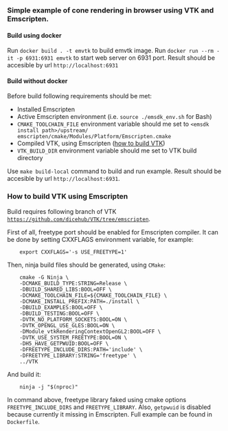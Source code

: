 ### Simple example of cone rendering in browser using VTK and Emscripten.

#### Build using docker

Run ```docker build . -t emvtk``` to build emvtk image. Run ```docker run --rm -it -p 6931:6931 emvtk``` to start web server on 6931 port. Result should be accesible by url ```http://localhost:6931```

#### Build without docker

Before build following requirements should be met:

- Installed Emscripten
- Active Emscripten environment (i.e. ```source ./emsdk_env.sh``` for Bash)
- ```CMAKE_TOOLCHAIN_FILE``` environment variable should me set to ```<emsdk install path>/upstream/    emscripten/cmake/Modules/Platform/Emscripten.cmake```
- Compiled VTK, using Emscripten ([how to build VTK](#how-to-build-vtk-using-emscripten))
- ```VTK_BUILD_DIR``` environment variable should me set to VTK build directory

Use ```make build-local``` command to build and run example. Result should be accesible by url ```http://localhost:6931```.

### How to build VTK using Emscripten

Build requires following branch of VTK [```https://github.com/dicehub/VTK/tree/emscripten```](https://github.com/dicehub/VTK/tree/emscripten).

First of all, freetype port should be enabled for Emscripten compiler. It can be done by setting CXXFLAGS environment variable, for example:

        export CXXFLAGS='-s USE_FREETYPE=1'

Then, ninja build files should be generated, using ```CMake```:

        cmake -G Ninja \
        -DCMAKE_BUILD_TYPE:STRING=Release \
        -DBUILD_SHARED_LIBS:BOOL=OFF \
        -DCMAKE_TOOLCHAIN_FILE=${CMAKE_TOOLCHAIN_FILE} \
        -DCMAKE_INSTALL_PREFIX:PATH=./install \
        -DBUILD_EXAMPLES:BOOL=OFF \
        -DBUILD_TESTING:BOOL=OFF \
        -DVTK_NO_PLATFORM_SOCKETS:BOOL=ON \
        -DVTK_OPENGL_USE_GLES:BOOL=ON \
        -DModule_vtkRenderingContextOpenGL2:BOOL=OFF \
        -DVTK_USE_SYSTEM_FREETYPE:BOOL=ON \
        -DH5_HAVE_GETPWUID:BOOL=OFF \
        -DFREETYPE_INCLUDE_DIRS:PATH='include' \
        -DFREETYPE_LIBRARY:STRING='freetype' \
        ../VTK

And build it:

        ninja -j "$(nproc)"

In command above, freetype library faked using cmake options ```FREETYPE_INCLUDE_DIRS``` and ```FREETYPE_LIBRARY```. Also, ```getpwuid``` is disabled because currently it missing in Emscripten. Full example can be found in ```Dockerfile```.

